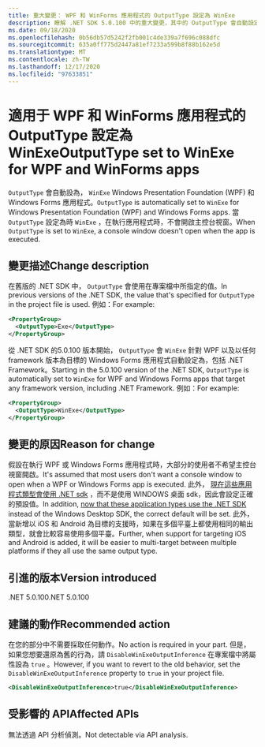 ```yaml
---
title: 重大變更： WPF 和 WinForms 應用程式的 OutputType 設定為 WinExe
description: 瞭解 .NET SDK 5.0.100 中的重大變更，其中的 OutputType 會自動設定為適用于 Windows Forms apps 的 WinExe。
ms.date: 09/18/2020
ms.openlocfilehash: 0b56db57d5242f2fb001c4de339a7f696c088dfc
ms.sourcegitcommit: 635a0ff775d2447a81ef7233a599b8f88b162e5d
ms.translationtype: MT
ms.contentlocale: zh-TW
ms.lasthandoff: 12/17/2020
ms.locfileid: "97633851"
---
```

# <a name="outputtype-set-to-winexe-for-wpf-and-winforms-apps"></a><span data-ttu-id="fe419-103">適用于 WPF 和 WinForms 應用程式的 OutputType 設定為 WinExe</span><span class="sxs-lookup"><span data-stu-id="fe419-103">OutputType set to WinExe for WPF and WinForms apps</span></span>

<span data-ttu-id="fe419-104">`OutputType` 會自動設為， `WinExe` Windows Presentation Foundation (WPF) 和 Windows Forms 應用程式。</span><span class="sxs-lookup"><span data-stu-id="fe419-104">`OutputType` is automatically set to `WinExe` for Windows Presentation Foundation (WPF) and Windows Forms apps.</span></span> <span data-ttu-id="fe419-105">當 `OutputType` 設定為時 `WinExe` ，在執行應用程式時，不會開啟主控台視窗。</span><span class="sxs-lookup"><span data-stu-id="fe419-105">When `OutputType` is set to `WinExe`, a console window doesn't open when the app is executed.</span></span>

## <a name="change-description"></a><span data-ttu-id="fe419-106">變更描述</span><span class="sxs-lookup"><span data-stu-id="fe419-106">Change description</span></span>

<span data-ttu-id="fe419-107">在舊版的 .NET SDK 中， `OutputType` 會使用在專案檔中所指定的值。</span><span class="sxs-lookup"><span data-stu-id="fe419-107">In previous versions of the .NET SDK, the value that's specified for `OutputType` in the project file is used.</span></span> <span data-ttu-id="fe419-108">例如：</span><span class="sxs-lookup"><span data-stu-id="fe419-108">For example:</span></span>

```xml
<PropertyGroup>
  <OutputType>Exe</OutputType>
</PropertyGroup>
```

<span data-ttu-id="fe419-109">從 .NET SDK 的5.0.100 版本開始， `OutputType` 會 `WinExe` 針對 WPF 以及以任何 framework 版本為目標的 Windows Forms 應用程式自動設定為，包括 .NET Framework。</span><span class="sxs-lookup"><span data-stu-id="fe419-109">Starting in the 5.0.100 version of the .NET SDK, `OutputType` is automatically set to `WinExe` for WPF and Windows Forms apps that target any framework version, including .NET Framework.</span></span> <span data-ttu-id="fe419-110">例如：</span><span class="sxs-lookup"><span data-stu-id="fe419-110">For example:</span></span>

```xml
<PropertyGroup>
  <OutputType>WinExe</OutputType>
</PropertyGroup>
```

## <a name="reason-for-change"></a><span data-ttu-id="fe419-111">變更的原因</span><span class="sxs-lookup"><span data-stu-id="fe419-111">Reason for change</span></span>

<span data-ttu-id="fe419-112">假設在執行 WPF 或 Windows Forms 應用程式時，大部分的使用者不希望主控台視窗開啟。</span><span class="sxs-lookup"><span data-stu-id="fe419-112">It's assumed that most users don't want a console window to open when a WPF or Windows Forms app is executed.</span></span> <span data-ttu-id="fe419-113">此外， [現在這些應用程式類型會使用 .NET sdk](sdk-and-target-framework-change.md) ，而不是使用 WINDOWS 桌面 sdk，因此會設定正確的預設值。</span><span class="sxs-lookup"><span data-stu-id="fe419-113">In addition, [now that these application types use the .NET SDK](sdk-and-target-framework-change.md) instead of the Windows Desktop SDK, the correct default will be set.</span></span> <span data-ttu-id="fe419-114">此外，當新增以 iOS 和 Android 為目標的支援時，如果在多個平臺上都使用相同的輸出類型，就會比較容易使用多個平臺。</span><span class="sxs-lookup"><span data-stu-id="fe419-114">Further, when support for targeting iOS and Android is added, it will be easier to multi-target between multiple platforms if they all use the same output type.</span></span>

## <a name="version-introduced"></a><span data-ttu-id="fe419-115">引進的版本</span><span class="sxs-lookup"><span data-stu-id="fe419-115">Version introduced</span></span>

<span data-ttu-id="fe419-116">.NET 5.0.100</span><span class="sxs-lookup"><span data-stu-id="fe419-116">.NET 5.0.100</span></span>

## <a name="recommended-action"></a><span data-ttu-id="fe419-117">建議的動作</span><span class="sxs-lookup"><span data-stu-id="fe419-117">Recommended action</span></span>

<span data-ttu-id="fe419-118">在您的部分中不需要採取任何動作。</span><span class="sxs-lookup"><span data-stu-id="fe419-118">No action is required in your part.</span></span> <span data-ttu-id="fe419-119">但是，如果您想要還原為舊的行為，請 `DisableWinExeOutputInference` 在專案檔中將屬性設為 `true` 。</span><span class="sxs-lookup"><span data-stu-id="fe419-119">However, if you want to revert to the old behavior, set the `DisableWinExeOutputInference` property to `true` in your project file.</span></span>

```xml
<DisableWinExeOutputInference>true</DisableWinExeOutputInference>
```

## <a name="affected-apis"></a><span data-ttu-id="fe419-120">受影響的 API</span><span class="sxs-lookup"><span data-stu-id="fe419-120">Affected APIs</span></span>

<span data-ttu-id="fe419-121">無法透過 API 分析偵測。</span><span class="sxs-lookup"><span data-stu-id="fe419-121">Not detectable via API analysis.</span></span>

<!--

### Affected APIs

Not detectable via API analysis.

### Category

- Windows Forms
- Windows Presentation Framework (WPF)

-->

